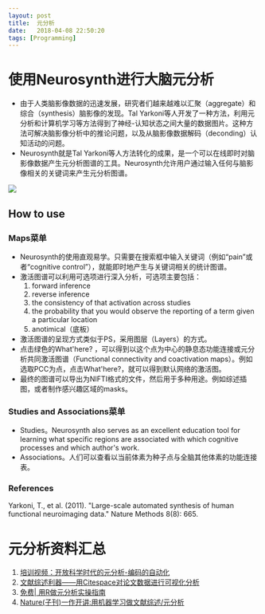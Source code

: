 ```yaml
---
layout: post
title:  元分析
date:   2018-04-08 22:50:20
tags: [Programming]
---
```


# 使用Neurosynth进行大脑元分析

* 由于人类脑影像数据的迅速发展，研究者们越来越难以汇聚（aggregate）和综合（synthesis）脑影像的发现。Tal Yarkoni等人开发了一种方法，利用元分析和计算机学习等方法得到了神经-认知状态之间大量的数据图片。这种方法可解决脑影像分析中的推论问题，以及从脑影像数据解码（deconding）认知活动的问题。
* Neurosynth就是Tal Yarkoni等人方法转化的成果，是一个可以在线即时对脑影像数据产生元分析图谱的工具。Neurosynth允许用户通过输入任何与脑影像相关的关键词来产生元分析图谱。

![](http://p24kfvgv3.bkt.clouddn.com/18-4-8/26183854.jpg)

## How to use

### Maps菜单

* Neurosynth的使用直观易学。只需要在搜索框中输入关键词（例如“pain”或者“cognitive control”），就能即时地产生与关键词相关的统计图谱。
* 激活图谱可以利用可选项进行深入分析，可选项主要包括：
  1. forward inference
  2. reverse inference
  3. the consistency of that activation across studies
  4. the probability that you would observe the reporting of a term given a particular location
  5. anotimical（底板）
* 激活图谱的呈现方式类似于PS，采用图层（Layers）的方式。
* 点击绿色的What'here? ，可以得到以这个点为中心的静息态功能连接或元分析共同激活图谱（Functional connectivity and coactivation maps）。例如选取PCC为点，点击What'here?，就可以得到默认网络的激活图。
* 最终的图谱可以导出为NIFTI格式的文件，然后用于多种用途。例如综述插图，或者制作感兴趣区域的masks。

### Studies and Associations菜单
* Studies。Neurosynth also serves as an excellent education tool for learning what specific regions are associated with which cognitive processes and which author's work.
* Associations。人们可以查看以当前体素为种子点与全脑其他体素的功能连接表。

### References

Yarkoni, T., et al. (2011). "Large-scale automated synthesis of human functional neuroimaging data." Nature Methods 8(8): 665.

# 元分析资料汇总

1. [培训视频：开放科学时代的元分析-编码的自动化](https://mp.weixin.qq.com/s/yJ0x55gsaxzHTwkwsnnCPQ)
2. [文献综述利器——用Citespace对论文数据进行可视化分析](https://mp.weixin.qq.com/s/DdC1jGLq-w5M_q4NTfbzkg)
3. [免费| 用R做元分析实操指南](https://mp.weixin.qq.com/s/Qj6RIVxb_UVEPyU1q7KVSQ)
4. [Nature(子刊)一作开讲:用机器学习做文献综述/元分析](https://mp.weixin.qq.com/s/lUw6GxYn2-puXj1m-iFuiw)